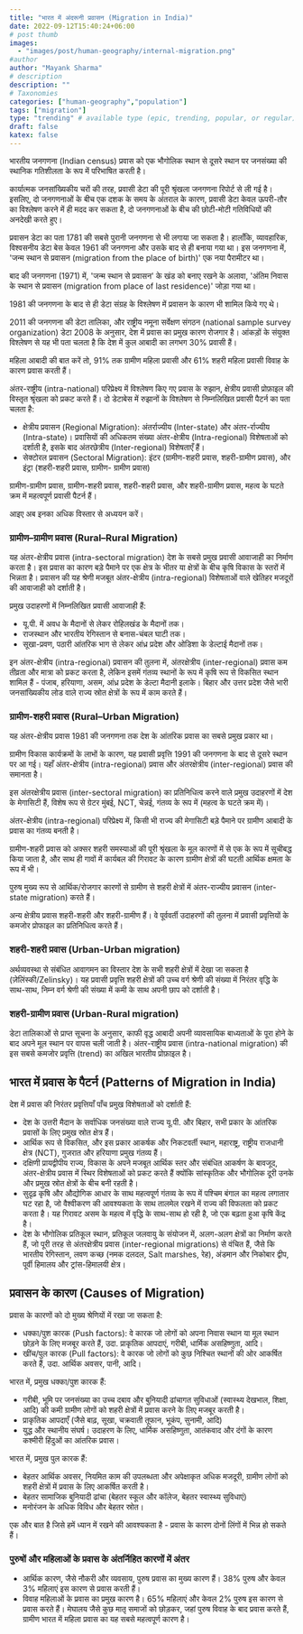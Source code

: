```yaml
---
title: "भारत में अंदरूनी प्रवासन (Migration in India)"
date: 2022-09-12T15:40:24+06:00
# post thumb
images:
  - "images/post/human-geography/internal-migration.png"
#author
author: "Mayank Sharma"
# description
description: ""
# Taxonomies
categories: ["human-geography","population"]
tags: ["migration"]
type: "trending" # available type (epic, trending, popular, or regular)
draft: false
katex: false
---
```


भारतीय जनगणना (Indian census) प्रवास को एक भौगोलिक स्थान से दूसरे स्थान पर जनसंख्या की स्थानिक गतिशीलता के रूप में परिभाषित करती है।

कार्यात्मक जनसांख्यिकीय चरों की तरह, प्रवासी डेटा की पूरी श्रृंखला जनगणना रिपोर्ट से ली गई है। इसलिए, दो जनगणनाओं के बीच एक दशक के समय के अंतराल के कारण, प्रवासी डेटा केवल ऊपरी-तौर का विश्लेषण करने में ही मदद कर सकता है, दो जनगणनाओं के बीच की छोटी-मोटी गतिविधियों की अनदेखी करते हुए।

प्रवासन डेटा का पता 1781 की सबसे पुरानी जनगणना से भी लगाया जा सकता है। हालाँकि, व्यावहारिक, विश्वसनीय डेटा बेस केवल 1961 की जनगणना और उसके बाद से ही बनाया गया था। इस जनगणना में, 'जन्म स्थान से प्रवासन (migration from the place of birth)' एक नया पैरामीटर था।

बाद की जनगणना (1971) में, 'जन्म स्थान से प्रवासन' के खंड को बनाए रखने के अलावा, 'अंतिम निवास के स्थान से प्रवासन (migration from place of last residence)' जोड़ा गया था।

1981 की जनगणना के बाद से ही डेटा संग्रह के विश्लेषण में प्रवासन के कारण भी शामिल किये गए थे।

2011 की जनगणना की डेटा तालिका, और राष्ट्रीय नमूना सर्वेक्षण संगठन (national sample survey organization) डेटा 2008 के अनुसार, देश में प्रवास का प्रमुख कारण रोजगार है। आंकड़ों के संयुक्त विश्लेषण से यह भी पता चलता है कि देश में कुल आबादी का लगभग 30% प्रवासी हैं।

महिला आबादी की बात करें तो, 91% तक ग्रामीण महिला प्रवासी और 61% शहरी महिला प्रवासी विवाह के कारण प्रवास करती हैं।

अंतर-राष्ट्रीय (intra-national) परिप्रेक्ष्य में विश्लेषण किए गए प्रवास के रुझान, क्षेत्रीय प्रवासी प्रोफ़ाइल की विस्तृत श्रृंखला को प्रकट करते हैं। दो डेटाबेस में रुझानों के विश्लेषण से निम्नलिखित प्रवासी पैटर्न का पता चलता है:
* क्षेत्रीय प्रवासन (Regional Migration): अंतर्राज्यीय (Inter-state) और अंतर-र्राज्यीय (Intra-state)। प्रवासियों की अधिकतम संख्या अंतर-क्षेत्रीय (Intra-regional) विशेषताओं को दर्शाती है, इसके बाद अंतरछेत्रीय (Inter-regional) विशेषताएँ हैं।
* सेक्टोरल प्रवासन (Sectoral Migration): इंटर (ग्रामीण-शहरी प्रवास, शहरी-ग्रामीण प्रवास), और इंट्रा (शहरी-शहरी प्रवास, ग्रामीण- ग्रामीण प्रवास)

ग्रामीण-ग्रामीण प्रवास, ग्रामीण-शहरी प्रवास, शहरी-शहरी प्रवास, और शहरी-ग्रामीण प्रवास, महत्व के घटते क्रम में महत्वपूर्ण प्रवासी पैटर्न हैं।

आइए अब इनका अधिक विस्तार से अध्ययन करें।

### ग्रामीण–ग्रामीण प्रवास (Rural–Rural Migration)

यह अंतर-क्षेत्रीय प्रवास (intra-sectoral migration) देश के सबसे प्रमुख प्रवासी आवाजाही का निर्माण करता है। इस प्रवास का कारण बड़े पैमाने पर एक क्षेत्र के भीतर या क्षेत्रों के बीच कृषि विकास के स्तरों में भिन्नता है। प्रवासन की यह श्रेणी मजबूत अंतर-क्षेत्रीय (intra-regional) विशेषताओं वाले खेतिहर मजदूरों की आवाजाही को दर्शाती है।

प्रमुख उदाहरणों में निम्नलिखित प्रवासी आवाजाही हैं:
* यू.पी. में अवध के मैदानों से लेकर रोहिलखंड के मैदानों तक।
* राजस्थान और भारतीय रेगिस्तान से बनास-चंबल घाटी तक।
* सूखा-प्रवण, पठारी आंतरिक भाग से लेकर आंध्र प्रदेश और ओडिशा के डेल्टाई मैदानों तक।

इन अंतर-क्षेत्रीय (intra-regional) प्रवासन की तुलना में, अंतरक्षेत्रीय (inter-regional) प्रवास कम तीव्रता और मात्रा को प्रकट करता है, लेकिन इसमें गंतव्य स्थानों के रूप में कृषि रूप से विकसित स्थान शामिल हैं - पंजाब, हरियाणा, असम, आंध्र प्रदेश के डेल्टा मैदानी इलाके। बिहार और उत्तर प्रदेश जैसे भारी जनसांख्यिकीय लोड वाले राज्य स्रोत क्षेत्रों के रूप में काम करते हैं।

### ग्रामीण-शहरी प्रवास (Rural–Urban Migration)

यह अंतर-क्षेत्रीय प्रवास 1981 की जनगणना तक देश के आंतरिक प्रवास का सबसे प्रमुख प्रकार था।

ग्रामीण विकास कार्यक्रमों के लाभों के कारण, यह प्रवासी प्रवृत्ति 1991 की जनगणना के बाद से दूसरे स्थान पर आ गई। यहाँ अंतर-क्षेत्रीय (intra-regional) प्रवास और अंतरक्षेत्रीय (inter-regional) प्रवास की समानता है।

इस अंतरक्षेत्रीय प्रवास (inter-sectoral migration) का प्रतिनिधित्व करने वाले प्रमुख उदाहरणों में देश के मेगासिटी हैं, विशेष रूप से ग्रेटर मुंबई, NCT, चेन्नई, गंतव्य के रूप में (महत्व के घटते क्रम में)।

अंतर-क्षेत्रीय (intra-regional) परिप्रेक्ष्य में, किसी भी राज्य की मेगासिटी बड़े पैमाने पर ग्रामीण आबादी के प्रवास का गंतव्य बनती है।

ग्रामीण-शहरी प्रवास को अक्सर शहरी समस्याओं की पूरी श्रृंखला के मूल कारणों में से एक के रूप में सूचीबद्ध किया जाता है, और साथ ही गावों में कार्यबल की गिरावट के कारण ग्रामीण क्षेत्रों की घटती आर्थिक क्षमता के रूप में भी।

पुरुष मुख्य रूप से आर्थिक/रोजगार कारणों से ग्रामीण से शहरी क्षेत्रों में अंतर-राज्यीय प्रवासन (inter-state migration) करते हैं।

अन्य क्षेत्रीय प्रवास शहरी-शहरी और शहरी-ग्रामीण हैं। वे पूर्ववर्ती उदाहरणों की तुलना में प्रवासी प्रवृत्तियों के कमजोर प्रोफाइल का प्रतिनिधित्व करते हैं।

### शहरी-शहरी प्रवास (Urban-Urban migration)

अर्थव्यवस्था से संबंधित आवागमन का विस्तार देश के सभी शहरी क्षेत्रों में देखा जा सकता है (ज़ेलिंस्की/Zelinsky)। यह प्रवासी प्रवृत्ति शहरी क्षेत्रों की उच्च वर्ग श्रेणी की संख्या में निरंतर वृद्धि के साथ-साथ, निम्न वर्ग श्रेणी की संख्या में कमी के साथ अपनी छाप को दर्शाती है।

### शहरी-ग्रामीण प्रवास (Urban-Rural migration)

डेटा तालिकाओं से प्राप्त सूचना के अनुसार, काफी वृद्ध आबादी अपनी व्यावसायिक बाध्यताओं के पूरा होने के बाद अपने मूल स्थान पर वापस चली जाती है। अंतर-राष्ट्रीय प्रवास (intra-national migration) की इस सबसे कमजोर प्रवृत्ति (trend) का अखिल भारतीय प्रोफ़ाइल है।

## भारत में प्रवास के पैटर्न (Patterns of Migration in India)

देश में प्रवास की निरंतर प्रवृत्तियाँ पाँच प्रमुख विशेषताओं को दर्शाती हैं:
* देश के उत्तरी मैदान के सर्वाधिक जनसंख्या वाले राज्य यू.पी. और बिहार, सभी प्रकार के आंतरिक प्रवासों के लिए प्रमुख स्रोत क्षेत्र हैं।
* आर्थिक रूप से विकसित, और इस प्रकार आकर्षक और निकटवर्ती स्थान, महाराष्ट्र, राष्ट्रीय राजधानी क्षेत्र (NCT), गुजरात और हरियाणा प्रमुख गंतव्य हैं।
* दक्षिणी प्रायद्वीपीय राज्य, विकास के अपने मजबूत आर्थिक स्तर और संबंधित आकर्षण के बावजूद, अंतर-क्षेत्रीय प्रवास में स्थिर विशेषताओं को प्रकट करते हैं क्योंकि सांस्कृतिक और भौगोलिक दूरी उनके और प्रमुख स्रोत क्षेत्रों के बीच बनी रहती है।
* सुदृढ़ कृषि और औद्योगिक आधार के साथ महत्वपूर्ण गंतव्य के रूप में पश्चिम बंगाल का महत्व लगातार घट रहा है, जो वैश्वीकरण की आवश्यकता के साथ तालमेल रखने में राज्य की विफलता को प्रकट करता है। यह गिरावट असम के महत्व में वृद्धि के साथ-साथ हो रही है, जो एक बढ़ता हुआ कृषि केंद्र है।
* देश के भौगोलिक प्रतिकूल स्थान, प्रतिकूल जलवायु के संयोजन में, अलग-अलग क्षेत्रों का निर्माण करते हैं, जो पूरी तरह से अंतरक्षेत्रीय प्रवास (inter-regional migrations) से वंचित हैं, जैसे कि भारतीय रेगिस्तान, लवण कच्छ (नमक दलदल, Salt marshes, रेह), अंडमान और निकोबार द्वीप, पूर्वी हिमालय और ट्रांस-हिमालयी क्षेत्र।


## प्रवासन के कारण (Causes of Migration)

प्रवास के कारणों को दो मुख्य श्रेणियों में रखा जा सकता है:
* धक्का/पुश कारक (Push factors): वे कारक जो लोगों को अपना निवास स्थान या मूल स्थान छोड़ने के लिए मजबूर करते हैं, उदा. प्राकृतिक आपदाएं, गरीबी, धार्मिक असहिष्णुता, आदि।
* खींच/पुल कारक (Pull factors): वे कारक जो लोगों को कुछ निश्चित स्थानों की ओर आकर्षित करते हैं, उदा. आर्थिक अवसर, पानी, आदि।

भारत में, प्रमुख धक्का/पुश कारक हैं:
* गरीबी, भूमि पर जनसंख्या का उच्च दबाव और बुनियादी ढांचागत सुविधाओं (स्वास्थ्य देखभाल, शिक्षा, आदि) की कमी ग्रामीण लोगों को शहरी क्षेत्रों में प्रवास करने के लिए मजबूर करती है।
* प्राकृतिक आपदाएँ (जैसे बाढ़, सूखा, चक्रवाती तूफान, भूकंप, सुनामी, आदि)
* युद्ध और स्थानीय संघर्ष। उदाहरण के लिए, धार्मिक असहिष्णुता, आतंकवाद और दंगों के कारण कश्मीरी हिंदुओं का आंतरिक प्रवास।

भारत में, प्रमुख पुल कारक हैं:
* बेहतर आर्थिक अवसर, नियमित काम की उपलब्धता और अपेक्षाकृत अधिक मजदूरी, ग्रामीण लोगों को शहरी क्षेत्रों में प्रवास के लिए आकर्षित करती है।
* बेहतर सामाजिक बुनियादी ढांचा (बेहतर स्कूल और कॉलेज, बेहतर स्वास्थ्य सुविधाएं)
* मनोरंजन के अधिक विविध और बेहतर स्रोत।

एक और बात है जिसे हमें ध्यान में रखने की आवश्यकता है - प्रवास के कारण दोनों लिंगों में भिन्न हो सकते हैं।

### पुरुषों और महिलाओं के प्रवास के अंतर्निहित कारणों में अंतर

* आर्थिक कारण, जैसे नौकरी और व्यवसाय, पुरुष प्रवास का मुख्य कारण हैं। 38% पुरुष और केवल 3% महिलाएं इस कारण से प्रवास करती हैं।
* विवाह महिलाओं के प्रवास का प्रमुख कारण है। 65% महिलाएं और केवल 2% पुरुष इस कारण से प्रवास करते हैं। मेघालय जैसे कुछ मातृ समाजों को छोड़कर, जहां पुरुष विवाह के बाद प्रवास करते हैं, ग्रामीण भारत में महिला प्रवास का यह सबसे महत्वपूर्ण कारण है।
